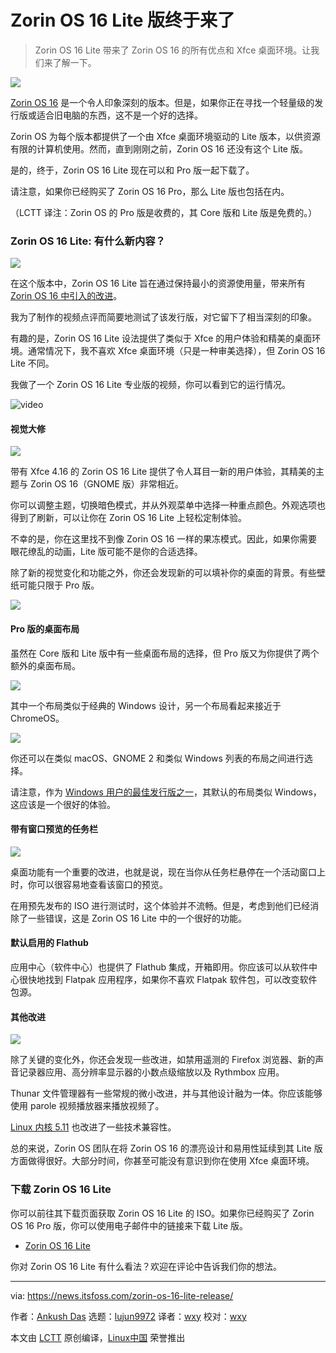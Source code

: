 [#]: subject: "Zorin OS 16 Lite Edition is Finally Here With Latest Xfce 4.16"
[#]: via: "https://news.itsfoss.com/zorin-os-16-lite-release/"
[#]: author: "Ankush Das https://news.itsfoss.com/author/ankush/"
[#]: collector: "lujun9972"
[#]: translator: "wxy"
[#]: reviewer: "wxy"
[#]: publisher: " "
[#]: url: " "

Zorin  OS 16 Lite 版终于来了
======

> Zorin OS 16 Lite 带来了 Zorin OS 16 的所有优点和 Xfce 桌面环境。让我们来了解一下。

![](https://i2.wp.com/news.itsfoss.com/wp-content/uploads/2021/12/zorin-os-16-lite-ft.jpg?w=1200&ssl=1)

[Zorin OS 16][1] 是一个令人印象深刻的版本。但是，如果你正在寻找一个轻量级的发行版或适合旧电脑的东西，这不是一个好的选择。

Zorin OS 为每个版本都提供了一个由 Xfce 桌面环境驱动的 Lite 版本，以供资源有限的计算机使用。然而，直到刚刚之前，Zorin OS 16 还没有这个 Lite 版。

是的，终于，Zorin OS 16 Lite 现在可以和 Pro 版一起下载了。

请注意，如果你已经购买了 Zorin OS 16 Pro，那么 Lite 版也包括在内。

（LCTT 译注：Zorin OS 的 Pro 版是收费的，其 Core 版和 Lite 版是免费的。）

### Zorin OS 16 Lite: 有什么新内容？

![][2]

在这个版本中，Zorin OS 16 Lite 旨在通过保持最小的资源使用量，带来所有 [Zorin OS 16 中引入的改进][3]。

我为了制作的视频点评而简要地测试了该发行版，对它留下了相当深刻的印象。

有趣的是，Zorin OS 16 Lite 设法提供了类似于 Xfce 的用户体验和精美的桌面环境。通常情况下，我不喜欢 Xfce 桌面环境（只是一种审美选择），但 Zorin OS 16 Lite 不同。

我做了一个 Zorin OS 16 Lite 专业版的视频，你可以看到它的运行情况。

![video](https://youtu.be/Cl5qXPY9OLk)

#### 视觉大修

![][5]

带有 Xfce 4.16 的 Zorin OS 16 Lite 提供了令人耳目一新的用户体验，其精美的主题与 Zorin OS 16（GNOME 版）非常相近。

你可以调整主题，切换暗色模式，并从外观菜单中选择一种重点颜色。外观选项也得到了刷新，可以让你在 Zorin OS 16 Lite 上轻松定制体验。

不幸的是，你在这里找不到像 Zorin OS 16 一样的果冻模式。因此，如果你需要眼花缭乱的动画，Lite 版可能不是你的合适选择。

除了新的视觉变化和功能之外，你还会发现新的可以填补你的桌面的背景。有些壁纸可能只限于 Pro 版。

![][6]

#### Pro 版的桌面布局

虽然在 Core 版和 Lite 版中有一些桌面布局的选择，但 Pro 版又为你提供了两个额外的桌面布局。

![][12]

其中一个布局类似于经典的 Windows 设计，另一个布局看起来接近于 ChromeOS。

![][13]

你还可以在类似 macOS、GNOME 2 和类似 Windows 列表的布局之间进行选择。

请注意，作为 [Windows 用户的最佳发行版之一][7]，其默认的布局类似 Windows，这应该是一个很好的体验。

#### 带有窗口预览的任务栏

![][14]

桌面功能有一个重要的改进，也就是说，现在当你从任务栏悬停在一个活动窗口上时，你可以很容易地查看该窗口的预览。

在用预先发布的 ISO 进行测试时，这个体验并不流畅。但是，考虑到他们已经消除了一些错误，这是 Zorin OS 16 Lite 中的一个很好的功能。

#### 默认启用的 Flathub

应用中心（软件中心）也提供了 Flathub 集成，开箱即用。你应该可以从软件中心很快地找到 Flatpak 应用程序，如果你不喜欢 Flatpak 软件包，可以改变软件包源。

#### 其他改进

![][15]

除了关键的变化外，你还会发现一些改进，如禁用遥测的 Firefox 浏览器、新的声音记录器应用、高分辨率显示器的小数点级缩放以及 Rythmbox 应用。

Thunar 文件管理器有一些常规的微小改进，并与其他设计融为一体。你应该能够使用 parole 视频播放器来播放视频了。

[Linux 内核 5.11][10] 也改进了一些技术兼容性。

总的来说，Zorin OS 团队在将 Zorin OS 16 的漂亮设计和易用性延续到其 Lite 版方面做得很好。大部分时间，你甚至可能没有意识到你在使用 Xfce 桌面环境。

### 下载 Zorin OS 16 Lite

你可以前往其下载页面获取 Zorin OS 16 Lite 的 ISO。如果你已经购买了 Zorin OS 16 Pro 版，你可以使用电子邮件中的链接来下载 Lite 版。

- [Zorin OS 16 Lite][11]

你对 Zorin OS 16 Lite 有什么看法？欢迎在评论中告诉我们你的想法。

--------------------------------------------------------------------------------

via: https://news.itsfoss.com/zorin-os-16-lite-release/

作者：[Ankush Das][a]
选题：[lujun9972][b]
译者：[wxy](https://github.com/wxy)
校对：[wxy](https://github.com/wxy)

本文由 [LCTT](https://github.com/LCTT/TranslateProject) 原创编译，[Linux中国](https://linux.cn/) 荣誉推出

[a]: https://news.itsfoss.com/author/ankush/
[b]: https://github.com/lujun9972
[1]: https://news.itsfoss.com/zorin-os-16-release/
[2]: https://i1.wp.com/news.itsfoss.com/wp-content/uploads/2021/12/zorin-os-desktop-16-lite.jpg?w=1200&ssl=1
[3]: https://news.itsfoss.com/zorin-os-16-features/
[4]: https://i2.wp.com/i.ytimg.com/vi/Cl5qXPY9OLk/hqdefault.jpg?w=780&ssl=1
[5]: https://i1.wp.com/news.itsfoss.com/wp-content/uploads/2021/12/desktop-look.png?w=1024&ssl=1
[6]: https://i0.wp.com/news.itsfoss.com/wp-content/uploads/2021/12/wallpapers.png?w=960&ssl=1
[7]: https://itsfoss.com/windows-like-linux-distributions/
[10]: https://news.itsfoss.com/linux-kernel-5-11-release/
[11]: https://zorin.com/os/download/
[12]: https://i2.wp.com/news.itsfoss.com/wp-content/uploads/2021/12/chrome-os-like-desktop.jpg?w=1024&ssl=1
[13]: https://i2.wp.com/news.itsfoss.com/wp-content/uploads/2021/12/windows-classic-like.jpg?w=1024&ssl=1
[14]: https://i0.wp.com/news.itsfoss.com/wp-content/uploads/2021/12/window-previews.png?w=660&ssl=1
[15]: https://i1.wp.com/news.itsfoss.com/wp-content/uploads/2021/12/zorin-os-16-lite-neofetch.png?w=655&ssl=1